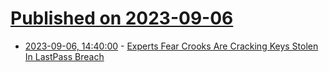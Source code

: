 # [Published on 2023-09-06](index.md)

* [2023-09-06, 14:40:00](https://it.slashdot.org/story/23/09/06/1121245/experts-fear-crooks-are-cracking-keys-stolen-in-lastpass-breach?utm_source=rss1.0mainlinkanon&utm_medium=feed) - [Experts Fear Crooks Are Cracking Keys Stolen In LastPass Breach](https://it.slashdot.org/story/23/09/06/1121245/experts-fear-crooks-are-cracking-keys-stolen-in-lastpass-breach?utm_source=rss1.0mainlinkanon&utm_medium=feed)
